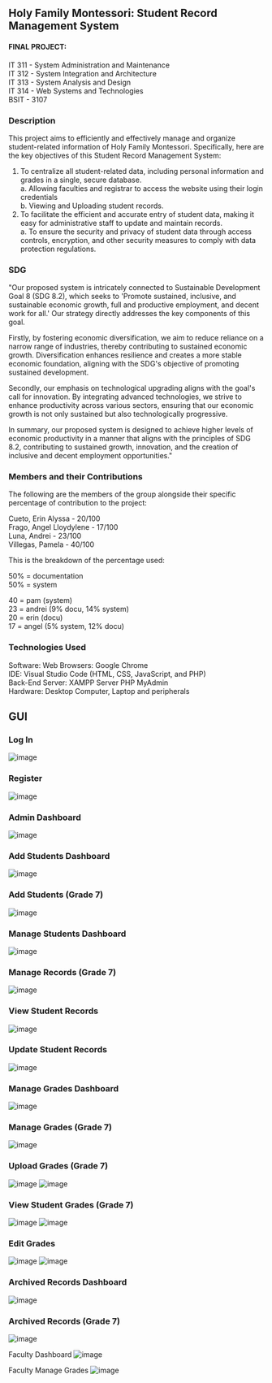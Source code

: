 ## Holy Family Montessori: Student Record Management System

#### FINAL PROJECT:    
IT 311 - System Administration and Maintenance   
IT 312 - System Integration and Architecture   
IT 313 - System Analysis and Design   
IT 314 - Web Systems and Technologies   
BSIT - 3107   

### Description
This project aims to efficiently and effectively manage and organize student-related information of Holy Family Montessori. Specifically, here are the key objectives of this Student Record Management System:    
1. To centralize all student-related data, including personal information and grades in a single, secure database.    
   a. Allowing faculties and registrar to access the website using their login credentials  
   b. Viewing and Uploading student records.  
3. To facilitate the efficient and accurate entry of student data, making it easy for administrative staff to update and maintain records.  
   a. To ensure the security and privacy of student data through access controls, encryption, and other security measures to comply with data protection regulations.

### SDG
"Our proposed system is intricately connected to Sustainable Development Goal 8 (SDG 8.2), which seeks to 'Promote sustained, inclusive, and sustainable economic growth, full and productive employment, and decent work for all.' Our strategy directly addresses the key components of this goal.

Firstly, by fostering economic diversification, we aim to reduce reliance on a narrow range of industries, thereby contributing to sustained economic growth. Diversification enhances resilience and creates a more stable economic foundation, aligning with the SDG's objective of promoting sustained development.

Secondly, our emphasis on technological upgrading aligns with the goal's call for innovation. By integrating advanced technologies, we strive to enhance productivity across various sectors, ensuring that our economic growth is not only sustained but also technologically progressive.

In summary, our proposed system is designed to achieve higher levels of economic productivity in a manner that aligns with the principles of SDG 8.2, contributing to sustained growth, innovation, and the creation of inclusive and decent employment opportunities."   

### Members and their Contributions  
The following are the members of the group alongside their specific percentage of contribution to the project:   

Cueto, Erin Alyssa - 20/100   
Frago, Angel Lloydylene - 17/100   
Luna, Andrei - 23/100   
Villegas, Pamela - 40/100      

This is the breakdown of the percentage used:   

50% = documentation   
50% = system   

40 = pam (system)   
23 = andrei (9% docu, 14% system)   
20 = erin (docu)   
17 = angel (5% system, 12% docu)   

### Technologies Used   
Software: Web Browsers: Google Chrome   
IDE: Visual Studio Code (HTML, CSS, JavaScript, and PHP)   
Back-End Server: XAMPP Server PHP MyAdmin   
Hardware: Desktop Computer, Laptop and peripherals   

## GUI
### Log In
![image](https://github.com/iampamelav/FINAL-SRMS/assets/118470324/8b3b3b55-d9d2-412a-8fbc-a897d3bf62be)

### Register 
![image](https://github.com/iampamelav/FINAL-SRMS/assets/118470324/f3f760ea-765f-4263-afa9-9a4efb75cd6c)

### Admin Dashboard
![image](https://github.com/iampamelav/FINAL-SRMS/assets/118470324/eedb8f0b-ae76-45ca-a372-07b57617ab51)

### Add Students Dashboard
![image](https://github.com/iampamelav/FINAL-SRMS/assets/118470324/2edd7355-cb9d-47e4-93f0-0d952cbc225c)

### Add Students (Grade 7)
![image](https://github.com/iampamelav/FINAL-SRMS/assets/118470324/ffcbb13a-220b-4cde-8113-0234e4195b96)

### Manage Students Dashboard
![image](https://github.com/iampamelav/FINAL-SRMS/assets/118470324/53821afd-aff3-47be-a030-b50561caad7c)

### Manage Records (Grade 7)
![image](https://github.com/iampamelav/FINAL-SRMS/assets/118470324/217f0d45-1713-4376-be23-42060ca0e4ec)

### View Student Records
![image](https://github.com/iampamelav/FINAL-SRMS/assets/118470324/84782ff9-b61d-411a-afbd-505ca84f7a60)

### Update Student Records
![image](https://github.com/iampamelav/FINAL-SRMS/assets/118470324/d5acb454-678c-4259-93ac-4c747a0af74c)

### Manage Grades Dashboard
![image](https://github.com/iampamelav/FINAL-SRMS/assets/118470324/078ba696-81a1-41d7-af42-c10b72aa5446)

### Manage Grades (Grade 7)
![image](https://github.com/iampamelav/FINAL-SRMS/assets/118470324/0782cb3e-2bfd-419e-b69d-ec6bac250d8c)

### Upload Grades (Grade 7)
![image](https://github.com/iampamelav/FINAL-SRMS/assets/118470324/c1b34a14-2d14-4b15-8a75-8356b1424076)
![image](https://github.com/iampamelav/FINAL-SRMS/assets/118470324/a73ec7c2-c51f-4fa1-a6e5-0a1d80564867)

### View Student Grades (Grade 7)
![image](https://github.com/iampamelav/FINAL-SRMS/assets/118470324/823cac5c-017e-471c-9a62-ba60ada01016)
![image](https://github.com/iampamelav/FINAL-SRMS/assets/118470324/441f16ab-6719-411d-b4ce-c1ae44a7d93e)

### Edit Grades
![image](https://github.com/iampamelav/FINAL-SRMS/assets/118470324/54ac02e0-0586-41cf-950f-3f3b3dca1cdb)
![image](https://github.com/iampamelav/FINAL-SRMS/assets/118470324/bf4b41a1-3819-48e8-92aa-624a2f4509f9)

### Archived Records Dashboard
![image](https://github.com/iampamelav/FINAL-SRMS/assets/118470324/7990d174-9e58-45fc-b4c6-7f44ff7c12c3)

### Archived Records (Grade 7)
![image](https://github.com/iampamelav/FINAL-SRMS/assets/118470324/c58b0f54-b93e-43a8-8c85-1972db6205c2)

Faculty Dashboard
![image](https://github.com/iampamelav/FINAL-SRMS/assets/118470324/b730c636-b693-47ab-8439-3db6120c8954)

Faculty Manage Grades
![image](https://github.com/iampamelav/FINAL-SRMS/assets/118470324/f36352a4-28aa-45ff-9f62-c6b40d5b94f5)

